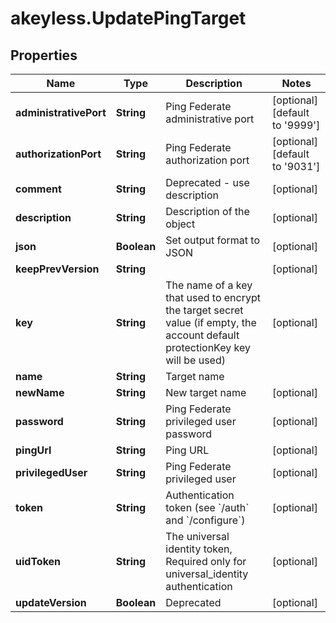 # akeyless.UpdatePingTarget

## Properties

Name | Type | Description | Notes
------------ | ------------- | ------------- | -------------
**administrativePort** | **String** | Ping Federate administrative port | [optional] [default to &#39;9999&#39;]
**authorizationPort** | **String** | Ping Federate authorization port | [optional] [default to &#39;9031&#39;]
**comment** | **String** | Deprecated - use description | [optional] 
**description** | **String** | Description of the object | [optional] 
**json** | **Boolean** | Set output format to JSON | [optional] 
**keepPrevVersion** | **String** |  | [optional] 
**key** | **String** | The name of a key that used to encrypt the target secret value (if empty, the account default protectionKey key will be used) | [optional] 
**name** | **String** | Target name | 
**newName** | **String** | New target name | [optional] 
**password** | **String** | Ping Federate privileged user password | [optional] 
**pingUrl** | **String** | Ping URL | [optional] 
**privilegedUser** | **String** | Ping Federate privileged user | [optional] 
**token** | **String** | Authentication token (see &#x60;/auth&#x60; and &#x60;/configure&#x60;) | [optional] 
**uidToken** | **String** | The universal identity token, Required only for universal_identity authentication | [optional] 
**updateVersion** | **Boolean** | Deprecated | [optional] 


